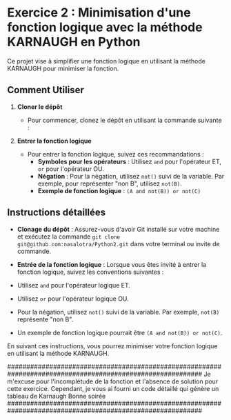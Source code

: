 # Exercice 2 : Minimisation d'une fonction logique avec la méthode KARNAUGH en Python

Ce projet vise à simplifier une fonction logique en utilisant la méthode KARNAUGH pour minimiser la fonction.

## Comment Utiliser

1. **Cloner le dépôt**
   - Pour commencer, clonez le dépôt en utilisant la commande suivante :


2. **Entrer la fonction logique**
   - Pour entrer la fonction logique, suivez ces recommandations :
     - **Symboles pour les opérateurs** : Utilisez `and` pour l'opérateur ET, `or` pour l'opérateur OU.
     - **Négation** : Pour la négation, utilisez `not()` suivi de la variable. Par exemple, pour représenter "non B", utilisez `not(B)`.
     - **Exemple de fonction logique** : `(A and not(B)) or not(C)`

## Instructions détaillées

- **Clonage du dépôt** : Assurez-vous d'avoir Git installé sur votre machine et exécutez la commande `git clone git@github.com:nasalotra/Python2.git` dans votre terminal ou invite de commande.

- **Entrée de la fonction logique** : Lorsque vous êtes invité à entrer la fonction logique, suivez les conventions suivantes :
 - Utilisez `and` pour l'opérateur logique ET.
 - Utilisez `or` pour l'opérateur logique OU.
 - Pour la négation, utilisez `not()` suivi de la variable. Par exemple, `not(B)` représente "non B".
 - Un exemple de fonction logique pourrait être `(A and not(B)) or not(C)`.

En suivant ces instructions, vous pourrez minimiser votre fonction logique en utilisant la méthode KARNAUGH.

###########################################################################################################
      Je m'excuse pour l'incomplétude de la fonction et l'absence de solution pour cette exercice. 
            Cependant, je vous ai fourni un code détaillé qui génère un tableau de Karnaugh 
                                          Bonne soirée
###########################################################################################################
